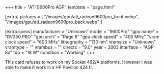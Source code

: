 +++
title     = "ATI 9600Pro AGP"
template  = "page.html"

[extra]
pictures  = [
  "/images/gpu/ati_radeon9600pro_front.webp",
  "/images/gpu/ati_radeon9600pro_back.webp"
]

  [extra.specs]
  manufacturer        = "Unknown"
  model               = "9600Pro"
  "gpu name"          = "RV350 PRO"
  "gpu arch"          = "Rage 8"
  "gpu clock speed"   = "400 MHz"
  "vram clock speed"  = "600 MHz"
  lithography         = "130 nm"
  vramsize            = "Unknown"
  vramtype            = ""
  vrambus             = ""
  directx             = "9.0"
  year                = 2003
  interface           = "AGP 8x"
  tdp                 = "18 W"
  condition           = "Working"
+++

This card refuses to work on my Socket 462/A platforms. However I was able to make it work in a HP Pavilion 424.fr.